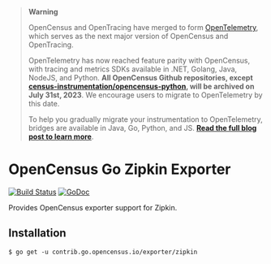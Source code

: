 > **Warning**
>
> OpenCensus and OpenTracing have merged to form [OpenTelemetry](https://opentelemetry.io), which serves as the next major version of OpenCensus and OpenTracing.
>
> OpenTelemetry has now reached feature parity with OpenCensus, with tracing and metrics SDKs available in .NET, Golang, Java, NodeJS, and Python. **All OpenCensus Github repositories, except [census-instrumentation/opencensus-python](https://github.com/census-instrumentation/opencensus-python), will be archived on July 31st, 2023**. We encourage users to migrate to OpenTelemetry by this date.
>
> To help you gradually migrate your instrumentation to OpenTelemetry, bridges are available in Java, Go, Python, and JS. [**Read the full blog post to learn more**](https://opentelemetry.io/blog/2023/sunsetting-opencensus/).

# OpenCensus Go Zipkin Exporter

[![Build Status](https://travis-ci.org/census-ecosystem/opencensus-go-exporter-zipkin.svg?branch=master)](https://travis-ci.org/census-ecosystem/opencensus-go-exporter-zipkin) [![GoDoc][godoc-image]][godoc-url]

Provides OpenCensus exporter support for Zipkin.

## Installation

```
$ go get -u contrib.go.opencensus.io/exporter/zipkin
```

[godoc-image]: https://godoc.org/contrib.go.opencensus.io/exporter/zipkin?status.svg
[godoc-url]: https://godoc.org/contrib.go.opencensus.io/exporter/zipkin
